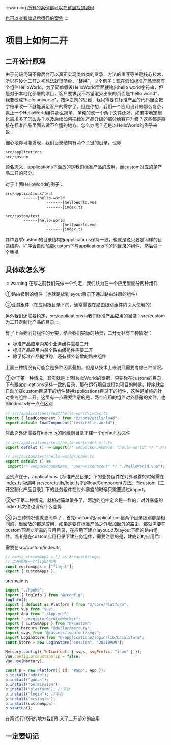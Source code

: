 :::warning
[所有的案例都可以在这里找到源码](https://github.com/justbefree-org/vue2-ts)

[也可以查看编译后运行的案例](https://template-v2.dullar.xyz)
:::
# 项目上如何二开

## 二开设计原理

由于前端代码不像后台可以真正实现类似类的继承、方法的重写等关键核心技术，所以在设计二开之初想法就很简单，“替换”。举个例子：现在假如标准产品里面有个组件HelloWorld，为了简单假设HelloWorld里面就输出hello world字符串，但是对于本地化部署的项目，客户要求我不希望渲染出来的页面是“hello world”，我要改成“hello universe”，按照之前的思维，我只需要在标准产品的代码里面把字符串改一下就能满足客户的需求了。但是你想，我们一个应用设计的那么复杂，岂止一个HelloWorld组件那么简单，单纯的改一个两个文件还好，如果本地定制化需求多了怎么办？以及后续如何把标准产品升级的部分给客户升级？这些都是直接在标准产品里面去做不合适的地方。怎么办呢？还是以HelloWorld的例子来说：


细心地你可能发现，我们目录结构有两个关键的目录，也即
```
src/applications
src/custom
```

顾名思义，applications下面放的是我们标准产品的应用，而custom对应的是产品二开的部分。

对于上面HelloWorld的例子：
```
src/applications/test
        ------|hello-world
                  -------|helloWorld.vue
                  -------|index.ts

src/custom/test
        ------|hello-world
                  -------|helloWorld.vue
                  -------|index.ts
```
其中要求custom的目录结构跟applications保持一致，也就是说只要是同样的目录结构，程序会自动加载custom下与applications下的同目录的组件，然后做一个替换


## 具体改怎么写

::: warning
在写之前我们先做一个约定，我们认为在一个应用里面分两种组件

①路由级别的组件（也就是放到layout目录下通过路由注册的组件）

②业务组件（在应用跟目录下的，通常需要在路由级别组件内引入使用的）

另外我们还需要约定，src/applications为我们标准产品应用的目录；src/custom为二开定制化产品的目录
:::

有了上面我们对组件的分类，结合我们实际的场景，二开无非有三种情况：

 - 标准产品应用内某个业务组件需要二开
 - 标准产品应用内某个路由级组件需要二开
 - 除了标准产品提供的，还有额外新增的路由组件

 上面三种情况有可能会是多种因素叠加，但是从技术上来说只需要考虑三种情况。

 ①对于第一种情况，其实就是上面HelloWorld的案例，只要你在custom的目录下有跟applications保持一致的目录，那在运行项目或打包项目的时候，程序就会自动加载custom目录下的组件替换applications目录下的组件，这种是单纯的针对业务组件二开。这里有一点需要注意的是，两个应用的组件对外暴露的文件，也即index.ts有一点点区别

 ```js
// src/applications/test/hello-world/index.ts
import { loadComponent } from "@/core/utils/load";
export default loadComponent("test/hello-world");
 ```
除此之外还需要在index.ts的同级别目录下建一个default.ts文件

```js
// src/applications/test/hello-world/default.ts
export defalut () => import(/* webpackChunkName: "hello-world" */ "./helloWorld.vue");
```

 ```js
// src/custom/test/hello-world/index.ts
export default () =>
  import(/* webpackChunkName: "overwriteParent" */ "./helloWorld.vue");
 ```
 区别点在于，applications【标准产品目录】下的业务组件在对外暴露的时候需在index.ts内调用 src/core/utils/load.ts下的loadComponent方法。而custom【二开定制化产品目录】下的业务组件在对外暴露的时候只需要通过import。

②对于第二种情况，就相对简单很多了，两边的组件定义是一样的，对外暴露的index.ts文件也没有什么差异

③ 第三种情况也就更简单了，首先custom跟applications这两个目录级别都是相同的，里面放的都是应用，如果是要在标准产品之外增加额外的路由，那就需要在custom下建立所需的应用目录，在应用下建立layout以及layout下面的路由组件，或者是在custom应用目录下建业务组件，需要注意的是，建完新的应用后:

需要在src/custom/index.ts

```js
// const customApps = [] as Array<string>;
// 二开新增一个flight应用
const customApps = ["flight"];
export { customApps };
```

src/main.ts
```js
import "./hooks";
import { logInfo } from "@/config";
logInfo();
import { default as Platform } from "@/core/Platform";
import Vue from "vue";
import App from "./App.vue";
import "./registerServiceWorker";
import { customApps } from "@/custom";
import Mercury from "@dullar/mercury";
import svgs from "@/assets/iconfont/svgs";
import LoginStore from "@/applications/login/lib/LocalStore";
const Store = new LoginStore("session", "20210909");

Mercury.config({ YnIconfont: { svgs, svgPrefix: "icon" } });
Vue.config.productionTip = false;
Vue.use(Mercury);

const p = new Platform({ id: "#app", App });
p.install("admin");
p.install("goods");
p.install("permission");
p.install("platform"); //平台
p.install("login"); //平台
p.install("ecslogin");
p.install(customApps);
p.startUp();
```
在第25行代码的地方我们引入了二开部分的应用

## 一定要切记
<br/>
<br/>

<Badge text="约定大于习惯！" type="error"/>
<Badge text="约定大于习惯！" type="error"/>
<Badge text="约定大于习惯！" type="error"/>